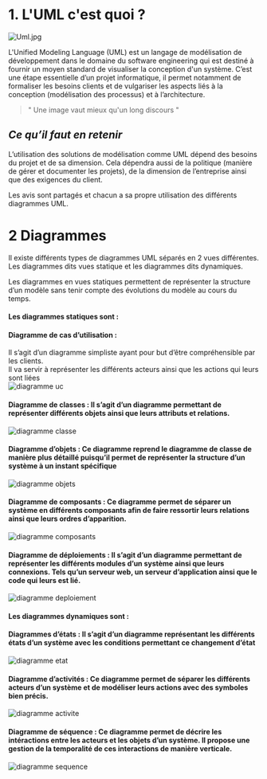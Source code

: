  
# 1. L'UML c'est quoi ?
 
![Uml.jpg](https://upload.wikimedia.org/wikipedia/commons/thumb/d/d5/UML_logo.svg/64px-UML_logo.svg.png)  
 
 
L'Unified Modeling Language (UML) est un langage de modélisation de développement dans le domaine du software engineering qui est destiné à fournir un moyen standard de visualiser la conception d'un système.
C’est une étape essentielle d’un projet informatique, il permet notamment de formaliser les besoins clients et de vulgariser les aspects liés à la conception (modélisation des processus) et à l’architecture.  
           
>    " Une image vaut mieux qu'un long discours "  
 
## _Ce qu’il faut en retenir_
 
L’utilisation des solutions de modélisation comme UML dépend des besoins du projet et de sa dimension. Cela dépendra aussi de la politique (manière de gérer et documenter les projets), de la dimension de l’entreprise ainsi que des exigences du client.  
 
Les avis sont partagés et chacun a sa propre utilisation des différents diagrammes UML.  

# 2 Diagrammes
 
Il existe différents types de diagrammes UML séparés en 2 vues différentes.
Les diagrammes dits vues statique et les diagrammes dits dynamiques.
 
Les diagrammes en vues statiques permettent de représenter la structure d’un modèle sans tenir compte des évolutions du modèle au cours du temps.

#### Les diagrammes statiques sont :  
#### Diagramme de cas d’utilisation : 
Il s’agit d’un diagramme simpliste ayant pour but d’être compréhensible par les clients.  
Il va servir à représenter les différents acteurs ainsi que les actions qui leurs sont liées  
![diagramme uc](https://jmbruel.github.io/MobileModeling2016-1/img/concept/diagramme_uc.png)  
 
#### Diagramme de classes : Il s’agit d’un diagramme permettant de représenter différents objets ainsi que leurs attributs et relations.
![diagramme classe](https://cdn.discordapp.com/attachments/890324393048305664/1030412049429307402/unknown.png)  
 
#### Diagramme d’objets : Ce diagramme reprend le diagramme de classe de manière plus détaillé puisqu’il permet de représenter la structure d’un système à un instant spécifique
![diagramme objets](https://jmbruel.github.io/MobileModeling2016-1/img/concept/diagramme_objets.png)  
 
#### Diagramme de composants : Ce diagramme permet de séparer un système en  différents composants afin de faire ressortir leurs relations ainsi que leurs ordres d’apparition.
![diagramme composants](https://jmbruel.github.io/MobileModeling2016-1/img/concept/diagramme_composants.png)  
 
#### Diagramme de déploiements : Il s’agit d’un diagramme permettant de représenter les différents modules d’un système ainsi que leurs connexions. Tels qu’un serveur web, un serveur d’application ainsi que le code qui leurs est lié.
![diagramme deploiement](https://jmbruel.github.io/MobileModeling2016-1/img/concept/diagramme_deploiement.png)  
 
#### Les diagrammes dynamiques sont :
#### Diagrammes d’états : Il s’agit d’un diagramme représentant les différents états d’un système avec les conditions permettant ce changement d’état
![diagramme etat](https://jmbruel.github.io/MobileModeling2016-1/img/concept/diagramme_etat.png)  
 
#### Diagramme d’activités : Ce diagramme permet de séparer les différents acteurs d’un système et de modéliser leurs actions avec des symboles bien précis.
![diagramme activite](https://jmbruel.github.io/MobileModeling2016-1/img/concept/diagramme_activite.png)  
 
#### Diagramme de séquence : Ce diagramme permet de décrire les intéractions entre les acteurs et les objets d’un système. Il propose une gestion de la temporalité de ces interactions de manière verticale.
![diagramme sequence](https://jmbruel.github.io/MobileModeling2016-1/img/concept/diagramme_sequence.png)

